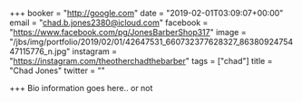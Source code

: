 +++
booker = "http://google.com"
date = "2019-02-01T03:09:07+00:00"
email = "chad.b.jones2380@icloud.com"
facebook = "https://www.facebook.com/pg/JonesBarberShop317"
image = "/jbs/img/portfolio/2019/02/01/42647531_660732377628327_8638092475447115776_n.jpg"
instagram = "https://instagram.com/theotherchadthebarber"
tags = ["chad"]
title = "Chad Jones"
twitter = ""

+++
Bio information goes here.. or not